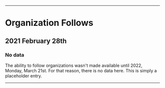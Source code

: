 
***

# Organization Follows

## 2021 February 28th

### No data

The ability to follow organizations wasn't made available until 2022, Monday, March 21st. For that reason, there is no data here. This is simply a placeholder entry.

***
